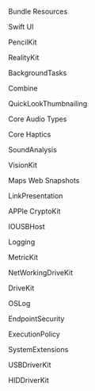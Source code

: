 Bundle Resources

Swift UI

PencilKit

RealityKit

BackgroundTasks

Combine

QuickLookThumbnailing

Core Audio Types

Core Haptics

SoundAnalysis

VisionKit

Maps Web Snapshots

LinkPresentation

APPle CryptoKit

IOUSBHost

Logging

MetricKit

NetWorkingDriveKit

DriveKit

OSLog

EndpointSecurity

ExecutionPolicy

SystemExtensions

USBDriverKit

HIDDriverKit
